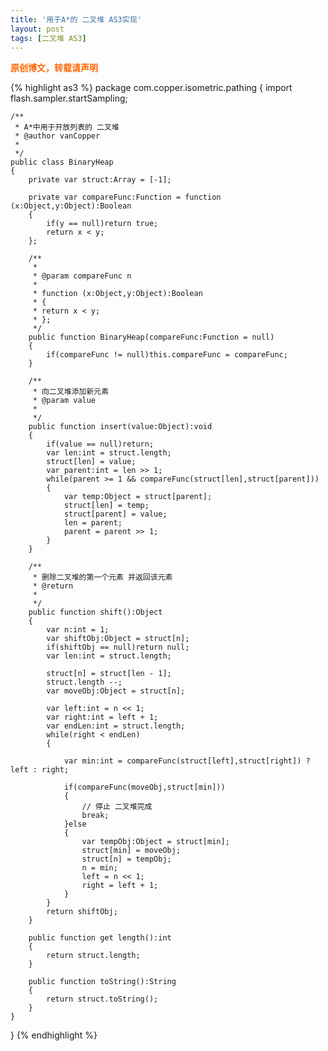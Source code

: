 ```yaml
---
title: '用于A*的 二叉堆 AS3实现'
layout: post
tags: [二叉堆 AS3]
---
```

<span style="color: #ff6600;"><strong>原创博文，转载请声明</strong></span>

{% highlight as3 %}
package com.copper.isometric.pathing
{
    import flash.sampler.startSampling;
 
    /**
     * A*中用于开放列表的 二叉堆
     * @author vanCopper
     *
     */
    public class BinaryHeap
    {
        private var struct:Array = [-1];
 
        private var compareFunc:Function = function (x:Object,y:Object):Boolean
        {
            if(y == null)return true;
            return x < y;
        };
 
        /**
         *
         * @param compareFunc n
         *
         * function (x:Object,y:Object):Boolean
         * {
         * return x < y;
         * };
         */
        public function BinaryHeap(compareFunc:Function = null)
        {
            if(compareFunc != null)this.compareFunc = compareFunc;
        }
 
        /**
         * 向二叉堆添加新元素
         * @param value
         *
         */
        public function insert(value:Object):void
        {
            if(value == null)return;
            var len:int = struct.length;
            struct[len] = value;
            var parent:int = len >> 1;
            while(parent >= 1 && compareFunc(struct[len],struct[parent]))
            {
                var temp:Object = struct[parent];
                struct[len] = temp;
                struct[parent] = value;
                len = parent;
                parent = parent >> 1;
            }
        }
 
        /**
         * 删除二叉堆的第一个元素 并返回该元素
         * @return
         *
         */
        public function shift():Object
        {
            var n:int = 1;
            var shiftObj:Object = struct[n];
            if(shiftObj == null)return null;
            var len:int = struct.length;
 
            struct[n] = struct[len - 1];
            struct.length --;
            var moveObj:Object = struct[n];
 
            var left:int = n << 1;
            var right:int = left + 1;
            var endLen:int = struct.length;
            while(right < endLen)
            {
 
                var min:int = compareFunc(struct[left],struct[right]) ? left : right;
 
                if(compareFunc(moveObj,struct[min]))
                {
                    // 停止 二叉堆完成
                    break;
                }else
                {
                    var tempObj:Object = struct[min];
                    struct[min] = moveObj;
                    struct[n] = tempObj;
                    n = min;
                    left = n << 1;
                    right = left + 1;
                }
            }
            return shiftObj;
        }
 
        public function get length():int
        {
            return struct.length;
        }
 
        public function toString():String
        {
            return struct.toString();
        }
    }
}
{% endhighlight %}  